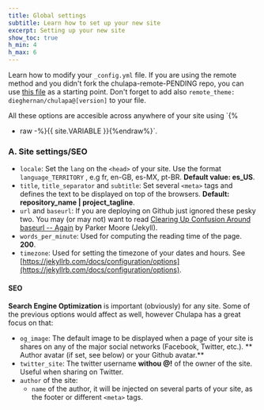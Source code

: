 ```yaml
---
title: Global settings
subtitle: Learn how to set up your new site
excerpt: Setting up your new site
show_toc: true
h_min: 4
h_max: 6
---
```


Learn how to modify your `_config.yml` file. If you are using the remote method and you didn't fork the chulapa-remote-PENDING repo, you can use [this file](https://github.com/dieghernan/chulapa/blob/master/_config.yml) as a starting point. Don't forget to add also `remote_theme: dieghernan/chulapa@[version]` to your file.

All these options are accesible across anywhere of your site using `{% 
- raw -%}{{ site.VARIABLE }}{%endraw%}`.

### A. Site settings/SEO

- `locale`: Set the `lang` on the `<head>` of your site. Use the format `language_TERRITORY` , e.g fr, en-GB, es-MX, pt-BR. **Default value: es_US**.
- `title`, `title_separator` and `subtitle`: Set several `<meta>` tags and defines the text to be displayed on top of the browsers. **Default: repository_name \| project_tagline**.
- `url` and `baseurl`: If you are deploying on Github just ignored these pesky two. You may (or may not) want to read [Clearing Up Confusion Around baseurl -- Again](https://byparker.com/blog/2014/clearing-up-confusion-around-baseurl/) by Parker Moore (Jekyll).
- `words_per_minute`: Used for computing the reading time of the page. **200**.
- `timezone`: Used for setting the timezone of your dates and hours. See [https://jekyllrb.com/docs/configuration/options](https://jekyllrb.com/docs/configuration/options).

#### SEO

**Search Engine Optimization** is important (obviously) for any site. Some of the previous options would affect as well, however <span class="chulapa">Chulapa</span> has a great focus on that:

- `og_image`: The default image to be displayed  when a page of your site is shares on any of the major social networks (Facebook, Twitter, etc.). ** Author avatar (if set, see below) or your Github avatar.**
- `twitter_site`: The twitter username **withou @!** of the owner of the site. Useful when sharing on Twitter.
- `author` of the site:
  - `name` of the author, it will be injected on several parts of your site, as the footer or different `<meta>` tags.